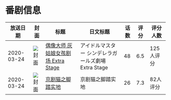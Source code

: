 # 番剧信息

|放送日期|封面|标题|日文标题|话数|评分|评分人数|
|---|---|---|---|---|---|---|
|2020-03-24|![封面](https://lain.bgm.tv/pic/cover/c/bd/c7/302738_u8A7c.jpg)|[偶像大师 灰姑娘女孩剧场 Extra Stage](https://bangumi.tv/subject/302738)|アイドルマスター シンデレラガールズ劇場 Extra Stage|48|6.5|125人评分|
|2020-03-24|![封面](https://lain.bgm.tv/pic/cover/c/c0/00/305402_06AEs.jpg)|[京剧猫之脚踏实地](https://bangumi.tv/subject/305402)|京剧猫之脚踏实地|26|7.3|82人评分|
